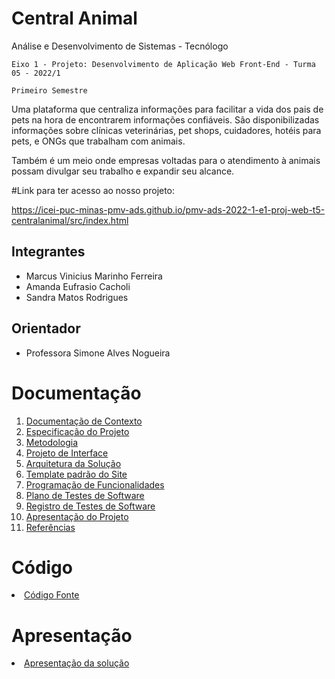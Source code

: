 # Central Animal

Análise e Desenvolvimento de Sistemas - Tecnólogo

`Eixo 1 - Projeto: Desenvolvimento de Aplicação Web Front-End - Turma 05 - 2022/1`

`Primeiro Semestre`

Uma plataforma que centraliza informações para facilitar a vida dos pais de pets na hora de encontrarem informações confiáveis. São disponibilizadas informações sobre clínicas veterinárias, pet shops, cuidadores, hotéis para pets, e ONGs que trabalham com animais.

Também é um meio onde empresas voltadas para o atendimento à animais possam divulgar seu trabalho e expandir seu alcance.

#Link para ter acesso ao nosso projeto:

https://icei-puc-minas-pmv-ads.github.io/pmv-ads-2022-1-e1-proj-web-t5-centralanimal/src/index.html

## Integrantes

- Marcus Vinicius Marinho Ferreira
- Amanda Eufrasio Cacholi
- Sandra Matos Rodrigues

## Orientador

- Professora Simone Alves Nogueira


# Documentação

<ol>
<li><a href="docs/01-Documentação de Contexto.md"> Documentação de Contexto</a></li>
<li><a href="docs/02-Especificação do Projeto.md"> Especificação do Projeto</a></li>
<li><a href="docs/03-Metodologia.md"> Metodologia</a></li>
<li><a href="docs/04-Projeto de Interface.md"> Projeto de Interface</a></li>
<li><a href="docs/05-Arquitetura da Solução.md"> Arquitetura da Solução</a></li>
<li><a href="docs/06-Template padrão do Site.md"> Template padrão do Site</a></li>
<li><a href="docs/07-Programação de Funcionalidades.md"> Programação de Funcionalidades</a></li>
<li><a href="docs/08-Plano de Testes de Software.md"> Plano de Testes de Software</a></li>
<li><a href="docs/09-Registro de Testes de Software.md"> Registro de Testes de Software</a></li>
<li><a href="docs/10-Apresentação do Projeto.md"> Apresentação do Projeto</a></li>
<li><a href="docs/11-Referências.md"> Referências</a></li>
</ol>

# Código

<li><a href="src/README.md"> Código Fonte</a></li>

# Apresentação

<li><a href="presentation/README.md"> Apresentação da solução</a></li>